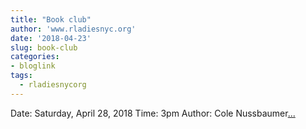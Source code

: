 ```yaml
---
title: "Book club"
author: 'www.rladiesnyc.org'
date: '2018-04-23'
slug: book-club
categories:
- bloglink
tags:
  - rladiesnycorg
---
```


Date: Saturday, April 28, 2018 Time: 3pm Author: Cole Nussbaumer[... <i class="fas fa-external-link-alt"></i>](http://www.rladiesnyc.org/post/book-club-storytelling-with-data/)

